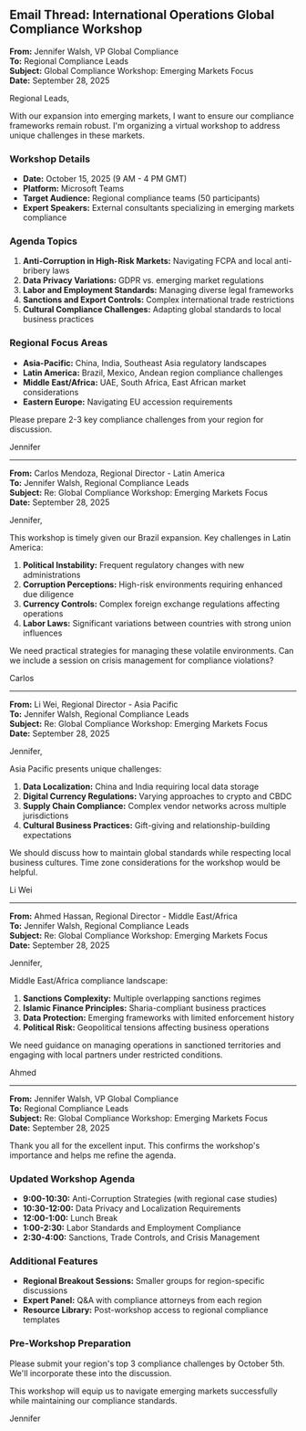 ## Email Thread: International Operations Global Compliance Workshop

**From:** Jennifer Walsh, VP Global Compliance  
**To:** Regional Compliance Leads  
**Subject:** Global Compliance Workshop: Emerging Markets Focus  
**Date:** September 28, 2025  

Regional Leads,

With our expansion into emerging markets, I want to ensure our compliance frameworks remain robust. I'm organizing a virtual workshop to address unique challenges in these markets.

### Workshop Details
- **Date:** October 15, 2025 (9 AM - 4 PM GMT)
- **Platform:** Microsoft Teams
- **Target Audience:** Regional compliance teams (50 participants)
- **Expert Speakers:** External consultants specializing in emerging markets compliance

### Agenda Topics
1. **Anti-Corruption in High-Risk Markets:** Navigating FCPA and local anti-bribery laws
2. **Data Privacy Variations:** GDPR vs. emerging market regulations
3. **Labor and Employment Standards:** Managing diverse legal frameworks
4. **Sanctions and Export Controls:** Complex international trade restrictions
5. **Cultural Compliance Challenges:** Adapting global standards to local business practices

### Regional Focus Areas
- **Asia-Pacific:** China, India, Southeast Asia regulatory landscapes
- **Latin America:** Brazil, Mexico, Andean region compliance challenges
- **Middle East/Africa:** UAE, South Africa, East African market considerations
- **Eastern Europe:** Navigating EU accession requirements

Please prepare 2-3 key compliance challenges from your region for discussion.

Jennifer  

---

**From:** Carlos Mendoza, Regional Director - Latin America  
**To:** Jennifer Walsh, Regional Compliance Leads  
**Subject:** Re: Global Compliance Workshop: Emerging Markets Focus  
**Date:** September 28, 2025  

Jennifer,

This workshop is timely given our Brazil expansion. Key challenges in Latin America:

1. **Political Instability:** Frequent regulatory changes with new administrations
2. **Corruption Perceptions:** High-risk environments requiring enhanced due diligence
3. **Currency Controls:** Complex foreign exchange regulations affecting operations
4. **Labor Laws:** Significant variations between countries with strong union influences

We need practical strategies for managing these volatile environments. Can we include a session on crisis management for compliance violations?

Carlos  

---

**From:** Li Wei, Regional Director - Asia Pacific  
**To:** Jennifer Walsh, Regional Compliance Leads  
**Subject:** Re: Global Compliance Workshop: Emerging Markets Focus  
**Date:** September 28, 2025  

Jennifer,

Asia Pacific presents unique challenges:

1. **Data Localization:** China and India requiring local data storage
2. **Digital Currency Regulations:** Varying approaches to crypto and CBDC
3. **Supply Chain Compliance:** Complex vendor networks across multiple jurisdictions
4. **Cultural Business Practices:** Gift-giving and relationship-building expectations

We should discuss how to maintain global standards while respecting local business cultures. Time zone considerations for the workshop would be helpful.

Li Wei  

---

**From:** Ahmed Hassan, Regional Director - Middle East/Africa  
**To:** Jennifer Walsh, Regional Compliance Leads  
**Subject:** Re: Global Compliance Workshop: Emerging Markets Focus  
**Date:** September 28, 2025  

Jennifer,

Middle East/Africa compliance landscape:

1. **Sanctions Complexity:** Multiple overlapping sanctions regimes
2. **Islamic Finance Principles:** Sharia-compliant business practices
3. **Data Protection:** Emerging frameworks with limited enforcement history
4. **Political Risk:** Geopolitical tensions affecting business operations

We need guidance on managing operations in sanctioned territories and engaging with local partners under restricted conditions.

Ahmed  

---

**From:** Jennifer Walsh, VP Global Compliance  
**To:** Regional Compliance Leads  
**Subject:** Re: Global Compliance Workshop: Emerging Markets Focus  
**Date:** September 28, 2025  

Thank you all for the excellent input. This confirms the workshop's importance and helps me refine the agenda.

### Updated Workshop Agenda
- **9:00-10:30:** Anti-Corruption Strategies (with regional case studies)
- **10:30-12:00:** Data Privacy and Localization Requirements
- **12:00-1:00:** Lunch Break
- **1:00-2:30:** Labor Standards and Employment Compliance
- **2:30-4:00:** Sanctions, Trade Controls, and Crisis Management

### Additional Features
- **Regional Breakout Sessions:** Smaller groups for region-specific discussions
- **Expert Panel:** Q&A with compliance attorneys from each region
- **Resource Library:** Post-workshop access to regional compliance templates

### Pre-Workshop Preparation
Please submit your region's top 3 compliance challenges by October 5th. We'll incorporate these into the discussion.

This workshop will equip us to navigate emerging markets successfully while maintaining our compliance standards.

Jennifer